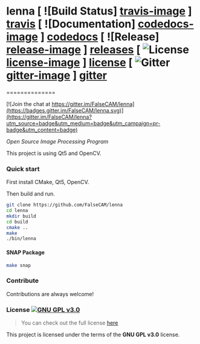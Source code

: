 # lenna [ ![Build Status] [travis-image] ] [travis] [ ![Documentation] [codedocs-image] ] [codedocs] [ ![Release] [release-image] ] [releases] [ ![License] [license-image] ] [license] [ ![Gitter] [gitter-image] ] [gitter]
==============

[![Join the chat at https://gitter.im/FalseCAM/lenna](https://badges.gitter.im/FalseCAM/lenna.svg)](https://gitter.im/FalseCAM/lenna?utm_source=badge&utm_medium=badge&utm_campaign=pr-badge&utm_content=badge)

*Open Source Image Processing Program*

This project is using Qt5 and OpenCV.

[travis-image]: https://travis-ci.org/FalseCAM/lenna.png?branch=master
[travis]: http://travis-ci.org/FalseCAM/lenna

[codedocs-image]: https://codedocs.xyz/FalseCAM/lenna.svg
[codedocs]: https://codedocs.xyz/FalseCAM/lenna/

[release-image]: http://img.shields.io/badge/release-0.11.0-blue.svg?style=flat
[releases]: https://github.com/FalseCAM/lenna/releases

[license-image]: http://img.shields.io/badge/license-GPL--v3.0-red.svg?style=flat
[license]: LICENSE

[gitter-image]: https://badges.gitter.im/Join%20Chat.svg
[gitter]: https://gitter.im/FalseCAM/lenna

### Quick start

First install CMake, Qt5, OpenCV.

Then build and run.

```sh
git clone https://github.com/FalseCAM/lenna
cd lenna
mkdir build
cd build
cmake ..
make
./bin/lenna
```

#### SNAP Package
```sh
make snap
```

### Contribute

Contributions are always welcome!

### License [![GNU GPL v3.0](http://www.gnu.org/graphics/gplv3-127x51.png)](http://www.gnu.org/licenses/gpl.html)

>You can check out the full license [here](https://github.com/FalseCAM/lenna/blob/master/LICENSE.md)

This project is licensed under the terms of the **GNU GPL v3.0** license.
